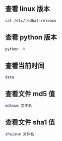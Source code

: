 ## 查看 linux 版本

```bash
cat /etc/redhat-release
```

## 查看 python 版本

```bash
python -V
```

## 查看当前时间

```bash
date
```

## 查看文件 md5 值

```bash
md5sum 文件名
```

## 查看文件 sha1 值

```bash
sha1sum 文件名
```

